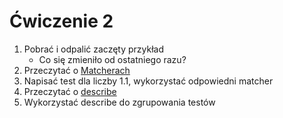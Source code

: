 # Ćwiczenie 2
1. Pobrać i odpalić zaczęty przykład
   * Co się zmieniło od ostatniego razu?
2. Przeczytać o [Matcherach](https://jestjs.io/docs/en/using-matchers)
3. Napisać test dla liczby 1.1, wykorzystać odpowiedni matcher
4. Przeczytać o [describe](https://jestjs.io/docs/en/setup-teardown#scoping)
5. Wykorzystać describe do zgrupowania testów
